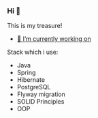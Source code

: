 ### Hi 👋 

This is my treasure!

- [🔭 I’m currently working on]([https://www.google.com](https://github.com/nxbeyxnd/PersonalSite))

Stack which i use:

- Java
- Spring
- Hibernate
- PostgreSQL
- Flyway migration
- SOLID Principles
- OOP

<!--
**nxbeyxnd/nxbeyxnd** is a ✨ _special_ ✨ repository because its `README.md` (this file) appears on your GitHub profile.

Here are some ideas to get you started:

- 🔭 I’m currently working on 
- 🌱 I’m currently learning ...
- 👯 I’m looking to collaborate on ...
- 🤔 I’m looking for help with ...
- 💬 Ask me about ...
- 📫 How to reach me: ...
- 😄 Pronouns: ...
- ⚡ Fun fact: ...
-->
